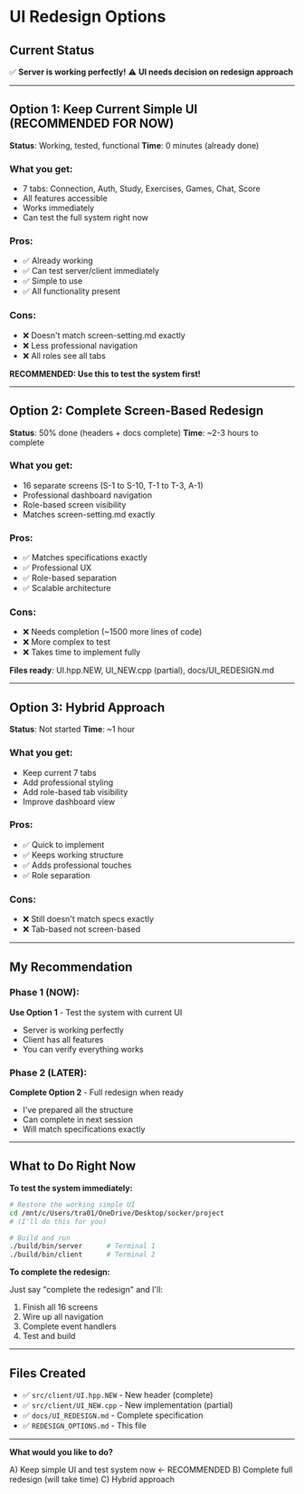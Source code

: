# UI Redesign Options

## Current Status

✅ **Server is working perfectly!**
⚠️ **UI needs decision on redesign approach**

---

## Option 1: Keep Current Simple UI (RECOMMENDED FOR NOW)
**Status**: Working, tested, functional
**Time**: 0 minutes (already done)

### What you get:
- 7 tabs: Connection, Auth, Study, Exercises, Games, Chat, Score
- All features accessible
- Works immediately
- Can test the full system right now

### Pros:
- ✅ Already working
- ✅ Can test server/client immediately  
- ✅ Simple to use
- ✅ All functionality present

### Cons:
- ❌ Doesn't match screen-setting.md exactly
- ❌ Less professional navigation
- ❌ All roles see all tabs

**RECOMMENDED: Use this to test the system first!**

---

## Option 2: Complete Screen-Based Redesign
**Status**: 50% done (headers + docs complete)
**Time**: ~2-3 hours to complete

### What you get:
- 16 separate screens (S-1 to S-10, T-1 to T-3, A-1)
- Professional dashboard navigation
- Role-based screen visibility
- Matches screen-setting.md exactly

### Pros:
- ✅ Matches specifications exactly
- ✅ Professional UX
- ✅ Role-based separation
- ✅ Scalable architecture

### Cons:
- ❌ Needs completion (~1500 more lines of code)
- ❌ More complex to test
- ❌ Takes time to implement fully

**Files ready**: UI.hpp.NEW, UI_NEW.cpp (partial), docs/UI_REDESIGN.md

---

## Option 3: Hybrid Approach
**Status**: Not started
**Time**: ~1 hour

### What you get:
- Keep current 7 tabs
- Add professional styling
- Add role-based tab visibility
- Improve dashboard view

### Pros:
- ✅ Quick to implement
- ✅ Keeps working structure
- ✅ Adds professional touches
- ✅ Role separation

### Cons:
- ❌ Still doesn't match specs exactly
- ❌ Tab-based not screen-based

---

## My Recommendation

### Phase 1 (NOW): 
**Use Option 1** - Test the system with current UI
- Server is working perfectly
- Client has all features
- You can verify everything works

### Phase 2 (LATER):
**Complete Option 2** - Full redesign when ready
- I've prepared all the structure
- Can complete in next session
- Will match specifications exactly

---

## What to Do Right Now

**To test the system immediately:**

```bash
# Restore the working simple UI
cd /mnt/c/Users/tra01/OneDrive/Desktop/socker/project
# (I'll do this for you)

# Build and run
./build/bin/server      # Terminal 1
./build/bin/client      # Terminal 2
```

**To complete the redesign:**

Just say "complete the redesign" and I'll:
1. Finish all 16 screens
2. Wire up all navigation
3. Complete event handlers
4. Test and build

---

## Files Created

- ✅ `src/client/UI.hpp.NEW` - New header (complete)
- ✅ `src/client/UI_NEW.cpp` - New implementation (partial)
- ✅ `docs/UI_REDESIGN.md` - Complete specification
- ✅ `REDESIGN_OPTIONS.md` - This file

---

**What would you like to do?**

A) Keep simple UI and test system now ← RECOMMENDED
B) Complete full redesign (will take time)
C) Hybrid approach


